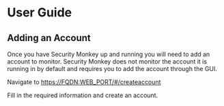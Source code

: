 User Guide
==========

Adding an Account
-----------------

Once you have Security Monkey up and running you will need to add an account to monitor. Security Monkey does not monitor the account it is running in by default and requires you to add the account through the GUI.

Navigate to [https://FQDN:WEB\_PORT/\#/createaccount](https://FQDN:WEB_PORT/#/createaccount)

Fill in the required information and create an account.
